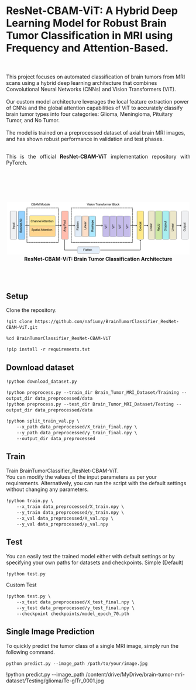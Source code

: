# ResNet-CBAM-ViT: A Hybrid Deep Learning Model for Robust Brain Tumor Classification in MRI using Frequency and Attention-Based.
<br><br>
This project focuses on automated classification of brain tumors from MRI scans using a hybrid deep learning architecture that combines Convolutional Neural Networks (CNNs) and Vision Transformers (ViT).
<br><br>
Our custom model architecture leverages the local feature extraction power of CNNs and the global attention capabilities of ViT to accurately classify brain tumor types into four categories:
Glioma, Meningioma, Pituitary Tumor, and No Tumor.
<br><br>
The model is trained on a preprocessed dataset of axial brain MRI images, and has shown robust performance in validation and test phases.
<br><br>

<p align="justify">
This is the official <strong>ResNet-CBAM-ViT</strong> implementation repository with PyTorch.<br/><br/>

</p>
<p align="center">
<br><br><br><br>
<img src="imgs/ResNet-CBAM-ViT.png" width="500">
<br>
<b>ResNet-CBAM-ViT: Brain Tumor Classification Architecture</b>
<br><br><br><br>
</p>

## Setup
Clone the repository.

```
!git clone https://github.com/nafiuny/BrainTumorClassifier_ResNet-CBAM-ViT.git
```
```
%cd BrainTumorClassifier_ResNet-CBAM-ViT
```
```
!pip install -r requirements.txt
```
## Download dataset

```
!python download_dataset.py
```
```
!python preprocess.py --train_dir Brain_Tumor_MRI_Dataset/Training --output_dir data_preprocessed/data
!python preprocess.py --test_dir Brain_Tumor_MRI_Dataset/Testing --output_dir data_preprocessed/data

```
```
!python split_train_val.py \
    --x_path data_preprocessed/X_train_final.npy \
    --y_path data_preprocessed/y_train_final.npy \
    --output_dir data_preprocessed
```

## Train
Train BrainTumorClassifier_ResNet-CBAM-ViT.
<br/>
You can modify the values of the input parameters as per your requirements. Alternatively, you can run the script with the default settings without changing any parameters.
```
!python train.py \
    --x_train data_preprocessed/X_train.npy \
    --y_train data_preprocessed/y_train.npy \
    --x_val data_preprocessed/X_val.npy \
    --y_val data_preprocessed/y_val.npy 

```


## Test
You can easily test the trained model either with default settings or by specifying your own paths for datasets and checkpoints.
Simple (Default)
```
!python test.py
```
Custom Test
```
!python test.py \
    --x_test data_preprocessed/X_test_final.npy \
    --y_test data_preprocessed/y_test_final.npy \
    --checkpoint checkpoints/model_epoch_70.pth 
```

## Single Image Prediction
To quickly predict the tumor class of a single MRI image, simply run the following command.
```
python predict.py --image_path /path/to/your/image.jpg
```

!python predict.py --image_path /content/drive/MyDrive/brain-tumor-mri-dataset/Testing/glioma/Te-glTr_0001.jpg
